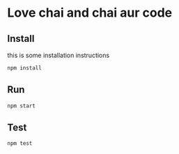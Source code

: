 # Love chai and  chai aur code
## Install
this is some installation instructions
```bash
npm install
```
## Run
```bash
npm start
```
## Test
```bash
npm test
```
